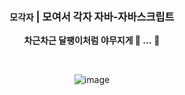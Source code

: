 <div align="center">
  
### `모각자`  |  모여서 각자 자바-자바스크립트 <br>
**차근차근 달팽이처럼 야무지게 🐌 ...** 🐌 

<br>

![image](https://github.com/daily-pr/.github/assets/119282494/074c0e21-10b4-4898-947f-c89c07ba63c2)

</div>
